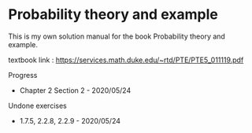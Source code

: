# Probability theory and example
 This is my own solution manual for the book Probability theory and example.

 

textbook link : https://services.math.duke.edu/~rtd/PTE/PTE5_011119.pdf

Progress

- Chapter 2 Section 2 - 2020/05/24

Undone exercises

- 1.7.5, 2.2.8, 2.2.9 - 2020/05/24

